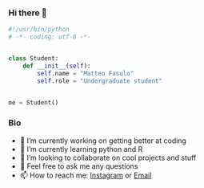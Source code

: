 ### Hi there 👋

```python
#!/usr/bin/python
# -*- coding: utf-8 -*-


class Student:
    def __init__(self):
        self.name = "Matteo Fasulo"
        self.role = "Undergraduate student"


me = Student()
```
### Bio
- 🔭 I’m currently working on getting better at coding
- 🌱 I’m currently learning python and R
- 👯 I’m looking to collaborate on cool projects and stuff
- 💬 Feel free to ask me any questions
- 📫 How to reach me: [Instagram](https://www.instagram.com/matteofasuloo/) or [Email](mailto:info@matteofasulo.me)
